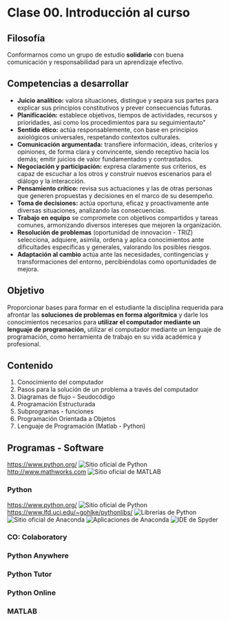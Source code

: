   <h1>Clase 00. Introducción al curso</h1>
  <h2>Filosofía</h2>
  <p>Conformarnos como un grupo de estudio <strong>solidario</strong> con buena comunicación y responsabilidad para un
      aprendizaje efectivo.</p>
  <h2>Competencias a desarrollar</h2>
  <ul>
      <li><strong>Juicio analítico:</strong> valora situaciones, distingue y separa sus
          partes para explicar sus principios constitutivos y prever
          consecuencias futuras.</li>
      <li><strong>Planificación:</strong> establece objetivos, tiempos de actividades,
          recursos y prioridades, así como los procedimientos para su
          seguimientauto"
      <li><strong>Sentido ético:</strong> actúa responsablemente, con base en principios
          axiológicos universales, respetando contextos culturales.</li>
      <li><strong>Comunicación argumentada:</strong> transfiere información, ideas,
          criterios y opiniones, de forma clara y convincente, siendo
          receptivo hacia los demás; emitir juicios de valor fundamentados y
          contrastados.</li>
      <li><strong>Negociación y participación:</strong> expresa claramente sus
          criterios, es capaz de escuchar a los otros y construir
          nuevos escenarios para el diálogo y la interacción.</li>
      <li><strong>Pensamiento crítico:</strong> revisa sus actuaciones y las de
          otras personas que generen propuestas y decisiones en
          el marco de su desempeño.</li>
      <li><strong>Toma de decisiones:</strong> actúa oportuna, eficaz y
          proactivamente ante diversas situaciones,
          analizando las consecuencias.</li>
      <li><strong>Trabajo en equipo</strong> se compromete con objetivos compartidos y
          tareas comunes, armonizando diversos intereses que mejoren la
          organización.</li>
      <li><strong>Resolución de problemas</strong> (oportunidad de innovacion - TRIZ)
          selecciona, adquiere, asimila, ordena y aplica conocimientos
          ante dificultades específicas y generales, valorando los posibles
          riesgos.</li>
      <li><strong>Adaptación al cambio</strong> actúa ante las necesidades,
          contingencias y transformaciones del entorno, percibiéndolas
          como oportunidades de mejora.</li>
  </ul>
  <h2>Objetivo</h2>
  <p>Proporcionar bases para formar en el
      estudiante la disciplina requerida para afrontar
      las <strong>soluciones de problemas en forma
          algorítmica</strong> y darle los conocimientos
      necesarios para <strong>utilizar el computador
          mediante un lenguaje de programación,</strong> utilizar el computador
      mediante un lenguaje de programación,
      como herramienta de trabajo en su vida
      académica y profesional.</p>
  <h2>Contenido</h2>
  <ol>
      <li>Conocimiento del computador</li>
      <li>Pasos para la solución de un problema a través del computador</li>
      <li>Diagramas de flujo – Seudocódigo</li>
      <li>Programación Estructurada</li>
      <li>Subprogramas - funciones</li>
      <li>Programación Orientada a Objetos</li>
      <li>Lenguaje de Programación (Matlab - Python)</li>
  </ol>
  <h2>Programas - Software</h2>
  <a href="https://www.python.org/" target="_blank">https://www.python.org/</a>
  <img src="https://github.com/Ingenieria-Electrica-UdeA/banco_imagenes/raw/main/presentaciones/sitio-oficial-python-1.png" alt="Sitio oficial de Python" style="width: auto">
  <a href="http://www.mathworks.com" target="_blank">http://www.mathworks.com</a>
  <img src="https://github.com/Ingenieria-Electrica-UdeA/banco_imagenes/raw/main/presentaciones/sitio-oficial-matlab.png" alt="Sitio oficial de MATLAB" style="width: auto">

<h3>Python</h3>
<a href="https://www.python.org/" target="_blank">https://www.python.org/</a>
<img src="https://github.com/Ingenieria-Electrica-UdeA/banco_imagenes/raw/main/presentaciones/sitio-oficial-python-2.png" alt="Sitio oficial de Python" style="width: auto">
<a href="https://www.lfd.uci.edu/~gohlke/pythonlibs/" target="_blank">https://www.lfd.uci.edu/~gohlke/pythonlibs/</a>
<img src="https://github.com/Ingenieria-Electrica-UdeA/banco_imagenes/raw/main/presentaciones/librerias-python.png" alt="Librerías de Python" style="width: auto">
<img src="https://github.com/Ingenieria-Electrica-UdeA/banco_imagenes/raw/main/presentaciones/sitio-oficia-anaconda.png" alt="Sitio oficial de Anaconda" style="width: auto">
<img src="https://github.com/Ingenieria-Electrica-UdeA/banco_imagenes/raw/main/presentaciones/aplicaciones-anaconda.png" alt="Aplicaciones de Anaconda" style="width: auto">
<img src="https://github.com/Ingenieria-Electrica-UdeA/banco_imagenes/raw/main/presentaciones/ide-spyder-1.png" alt="IDE de Spyder" style="width: auto">

<h3>CO: Colaboratory</h3>
<h3>Python Anywhere</h3>
<h3>Python Tutor</h3>
<h3>Python Online</h3>
<h3>MATLAB</h3>